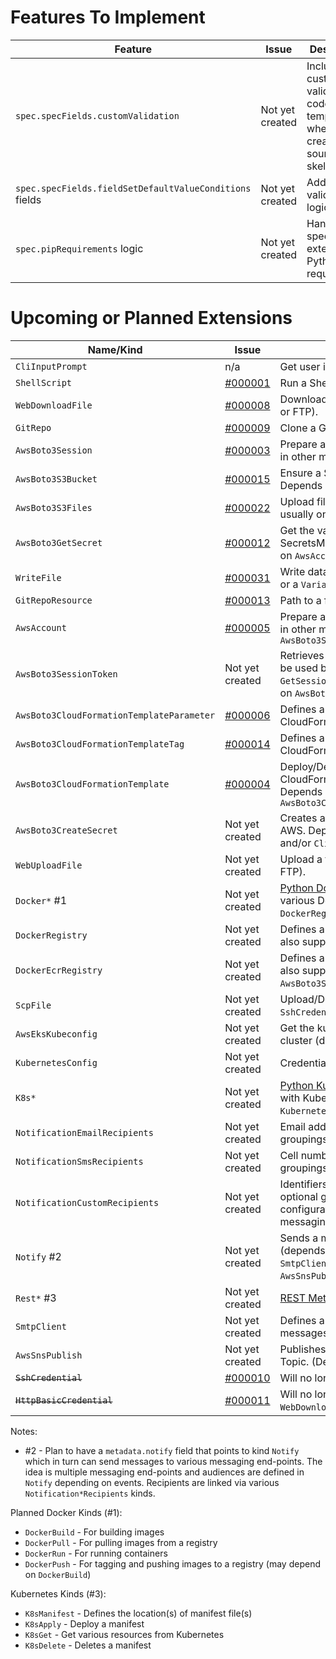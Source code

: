 # Features To Implement

| Feature                                                 | Issue           | Description                                                                           |
|---------------------------------------------------------|-----------------|---------------------------------------------------------------------------------------|
| `spec.specFields.customValidation`                      | Not yet created | Include custom validation code in the template when creating the source file skeleton |
| `spec.specFields.fieldSetDefaultValueConditions` fields | Not yet created | Add validation logic                                                                  |
| `spec.pipRequirements` logic                            | Not yet created | Handle specific external Python requirements                                          |


# Upcoming or Planned Extensions

| Name/Kind                                    | Issue                                                                    | Description                                                                                                                                       | Status     |
|----------------------------------------------|--------------------------------------------------------------------------|---------------------------------------------------------------------------------------------------------------------------------------------------|:----------:|
| `CliInputPrompt`                             | n/a                                                                      | Get user input form the command line                                                                                                              | Beta       |
| `ShellScript`                                | [#000001](https://github.com/nicc777/py-animus-extensions/issues/1)      | Run a Shell Script                                                                                                                                | Beta       |
| `WebDownloadFile`                            | [#000008](https://github.com/nicc777/py-animus-extensions/issues/8)      | Download a file from a web source (HTTP or FTP).                                                                                                  | Beta       |
| `GitRepo`                                    | [#000009](https://github.com/nicc777/py-animus-extensions/issues/9)      | Clone a Git Repo                                                                                                                                  | Beta       |
| `AwsBoto3Session`                            | [#000003](https://github.com/nicc777/py-animus-extensions/issues/3)      | Prepare a `boto3` session that can be used in other manifests.                                                                                    | Beta       |
| `AwsBoto3S3Bucket`                           | [#000015](https://github.com/nicc777/py-animus-extensions/issues/15)     | Ensure a S3 bucket exists using `boto3`. Depends usually on `AwsAccount`                                                                          | Beta       |
| `AwsBoto3S3Files`                            | [#000022](https://github.com/nicc777/py-animus-extensions/issues/22)     | Upload file(s) using `boto3`. Depends usually on `AwsBoto3S3Bucket`                                                                               | Beta       |
| `AwsBoto3GetSecret`                          | [#000012](https://github.com/nicc777/py-animus-extensions/issues/12)     | Get the value of a secret in SecretsManager in AWS. Depends usually on `AwsAccount`                                                               | Beta       |
| `WriteFile`                                  | [#000031](https://github.com/nicc777/py-animus-extensions/issues/31)     | Write data to file - typically from a `Value` or a `Variable`                                                                                     | Beta       |
| `GitRepoResource`                            | [#000013](https://github.com/nicc777/py-animus-extensions/issues/13)     | Path to a file or directory in a `GitRepo`                                                                                                        | Planned    |
| `AwsAccount`                                 | [#000005](https://github.com/nicc777/py-animus-extensions/issues/5)      | Prepare a `boto3` session that can be used in other manifests. Depends on `AwsBoto3Session`                                                       | Planned    |
| `AwsBoto3SessionToken`                       | Not yet created                                                          | Retrieves an AWS session token that can be used by other applications. Uses STS `GetSessionToken` API call. Depends usually on `AwsBoto3Session`. | Planned    |
| `AwsBoto3CloudFormationTemplateParameter`    | [#000006](https://github.com/nicc777/py-animus-extensions/issues/6)      | Defines a parameter to be passed into a CloudFormation template                                                                                   | Planned    |
| `AwsBoto3CloudFormationTemplateTag `         | [#000014](https://github.com/nicc777/py-animus-extensions/issues/14)     | Defines a tag to be passed into a CloudFormation template                                                                                         | Planned    |
| `AwsBoto3CloudFormationTemplate`             | [#000004](https://github.com/nicc777/py-animus-extensions/issues/4)      | Deploy/Delete/Update an AWS CloudFormation Template using `boto3`. Depends usually on `AwsAccount` and `AwsBoto3CloudFormationTemplateParameter`  | Planned    |
| `AwsBoto3CreateSecret`                       | Not yet created                                                          | Creates a new SecretsManager secret in AWS. Depends usually on `AwsAccount` and/or `CliInputPrompt`                                               | Planned    |
| `WebUploadFile`                              | Not yet created                                                          | Upload a file to a web server (HTTP or FTP).                                                                                                      | Planned    |
| `Docker*` #1                                 | Not yet created                                                          | [Python Docker](https://docker-py.readthedocs.io/en/stable/) integration to perform various Docker actions. (Depends on `DockerRegistry`)         | Planned    |
| `DockerRegistry`                             | Not yet created                                                          | Defines a Docker registry to use. Must also support login.                                                                                        | Planned    |
| `DockerEcrRegistry`                          | Not yet created                                                          | Defines a AWS ECR registry to use. Must also support login. (Depends on `AwsBoto3Session`)                                                        | Planned    |
| `ScpFile`                                    | Not yet created                                                          | Upload/Download files over SSH (requires `SshCredentials`)                                                                                        | Planned    |
| `AwsEksKubeconfig`                           | Not yet created                                                          | Get the kubectl config for an AWS EKS cluster (depends on `AwsBoto3Session`)                                                                      | Planned    |
| `KubernetesConfig`                           | Not yet created                                                          | Credentials file location for kubectl                                                                                                             | Planned    |
| `K8s*`                                       | Not yet created                                                          | [Python Kubernetes](https://github.com/kubernetes-client/python) integration to interact with Kubernetes. (Depends on `KubernetesConfig`)         | Planned    |
| `NotificationEmailRecipients`                | Not yet created                                                          | Email addresses of people with optional groupings and other configurations                                                                        | Planned    |
| `NotificationSmsRecipients`                  | Not yet created                                                          | Cell numbers of people with optional groupings and other configurations                                                                           | Planned    |
| `NotificationCustomRecipients`               | Not yet created                                                          | Identifiers of recipients or people with optional groupings and other configurations for any REST based messaging end-point                       | Planned    |
| `Notify` #2                                  | Not yet created                                                          | Sends a message. Can use REST methods (depends on `Rest*`) or SMTP (depends on `SmtpClient`) or SNS (depends on `AwsSnsPublish`)                  | Planned    |
| `Rest*`  #3                                  | Not yet created                                                          | [REST Methods](https://developer.mozilla.org/en-US/docs/Web/HTTP/Methods)                                                                         | Planned    |
| `SmtpClient`                                 | Not yet created                                                          | Defines a SMTP client that can send messages                                                                                                      | Planned    |
| `AwsSnsPublish`                              | Not yet created                                                          | Publishes a message to an AWS SNS Topic. (Depends on `AwsBoto3Session`)                                                                           | Planned    |
| ~~`SshCredential`~~                          | [#000010](https://github.com/nicc777/py-animus-extensions/issues/10)     | Will no longer be implemented.                                                                                                                    | Scrapped   |
| ~~`HttpBasicCredential`~~                    | [#000011](https://github.com/nicc777/py-animus-extensions/issues/11)     | Will no longer be implemented. See `WebDownloadFile`.                                                                                             | Scrapped   |

Notes:

* #2 - Plan to have a `metadata.notify` field that points to kind `Notify` which in turn can send messages to various messaging end-points. The idea is multiple messaging end-points and audiences are defined in `Notify` depending on events. Recipients are linked via various `Notification*Recipients` kinds.

Planned Docker Kinds (#1):

* `DockerBuild` - For building images
* `DockerPull` - For pulling images from a registry
* `DockerRun` - For running containers
* `DockerPush` - For tagging and pushing images to a registry (may depend on `DockerBuild`)

Kubernetes Kinds (#3):

* `K8sManifest` - Defines the location(s) of manifest file(s)
* `K8sApply` - Deploy a manifest
* `K8sGet` - Get various resources from Kubernetes
* `K8sDelete` - Deletes a manifest

